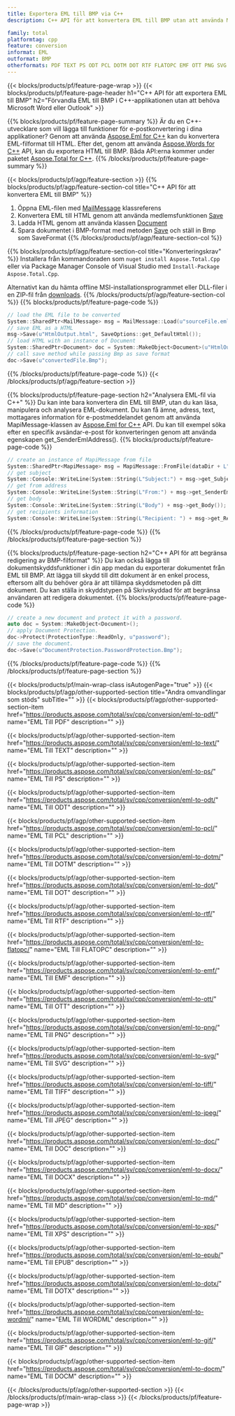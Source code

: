 ```yaml
---
title: Exportera EML till BMP via C++
description: C++ API för att konvertera EML till BMP utan att använda Microsoft Word eller Outlook

family: total
platformtag: cpp
feature: conversion
informat: EML
outformat: BMP
otherformats: PDF TEXT PS ODT PCL DOTM DOT RTF FLATOPC EMF OTT PNG SVG TIFF JPEG DOC DOCX MD XPS EPUB DOTX WORDML GIF DOCM
---
```

{{< blocks/products/pf/feature-page-wrap >}}
{{< blocks/products/pf/feature-page-header h1="C++ API för att exportera EML till BMP" h2="Förvandla EML till BMP i C++-applikationen utan att behöva Microsoft Word eller Outlook" >}}

{{% blocks/products/pf/feature-page-summary %}}
Är du en C++-utvecklare som vill lägga till funktioner för e-postkonvertering i dina applikationer? Genom att använda [Aspose.Eml for C++](https://products.aspose.com/eml/cpp/) kan du konvertera EML-filformat till HTML. Efter det, genom att använda [Aspose.Words for C++](https://products.aspose.com/words/cpp/) API, kan du exportera HTML till BMP. Båda API:erna kommer under paketet [Aspose.Total for C++](https://products.aspose.com/total/cpp/). 
{{% /blocks/products/pf/feature-page-summary  %}}

{{< blocks/products/pf/agp/feature-section >}}
{{% blocks/products/pf/agp/feature-section-col title="C++ API för att konvertera EML till BMP" %}}
1. Öppna EML-filen med [MailMessage](https://reference.aspose.com/eml/cpp/class/aspose.eml.mail_message) klassreferens
2. Konvertera EML till HTML genom att använda medlemsfunktionen [Save](https://reference.aspose.com/eml/cpp/class/aspose.eml.mail_message#a7e7c6b50c8db5a8bcc6934db02b4a786)
3. Ladda HTML genom att använda klassen [Document](https://reference.aspose.com/words/cpp/class/aspose.words.document)
4. Spara dokumentet i BMP-format med metoden [Save](https://reference.aspose.com/words/cpp/class/aspose.words.document#save_string_saveformat) och ställ in Bmp som SaveFormat
{{% /blocks/products/pf/agp/feature-section-col %}}

{{% blocks/products/pf/agp/feature-section-col title="Konverteringskrav" %}}
Installera från kommandoraden som ```nuget install Aspose.Total.Cpp``` eller via Package Manager Console of Visual Studio med ```Install-Package Aspose.Total.Cpp```.

Alternativt kan du hämta offline MSI-installationsprogrammet eller DLL-filer i en ZIP-fil från [downloads](https://downloads.aspose.com/total/cpp).
{{% /blocks/products/pf/agp/feature-section-col %}}
{{% blocks/products/pf/feature-page-code %}}

```cpp
// load the EML file to be converted
System::SharedPtr<MailMessage> msg = MailMessage::Load(u"sourceFile.eml");
// save EML as a HTML 
msg->Save(u"HtmlOutput.html", SaveOptions::get_DefaultHtml());  
// load HTML with an instance of Document
System::SharedPtr<Document> doc = System::MakeObject<Document>(u"HtmlOutput.html");
// call save method while passing Bmp as save format
doc->Save(u"convertedFile.Bmp");
```


{{% /blocks/products/pf/feature-page-code %}}
{{< /blocks/products/pf/agp/feature-section >}}

{{% blocks/products/pf/feature-page-section  h2="Analysera EML-fil via C++" %}}
Du kan inte bara konvertera din EML till BMP, utan du kan läsa, manipulera och analysera EML-dokument. Du kan få ämne, adress, text, mottagares information för e-postmeddelandet genom att använda MapiMessage-klassen av [Aspose.Eml for C++](https://products.aspose.com/eml/cpp/) API. Du kan till exempel söka efter en specifik avsändar-e-post för konverteringen genom att använda egenskapen get_SenderEmlAddress().
{{% blocks/products/pf/feature-page-code %}}

```cpp
// create an instance of MapiMessage from file
System::SharedPtr<MapiMessage> msg = MapiMessage::FromFile(dataDir + L"message.eml");
// get subject
System::Console::WriteLine(System::String(L"Subject:") + msg->get_Subject());
// get from address
System::Console::WriteLine(System::String(L"From:") + msg->get_SenderEmlAddress());
// get body
System::Console::WriteLine(System::String(L"Body") + msg->get_Body());
// get recipients information
System::Console::WriteLine(System::String(L"Recipient: ") + msg->get_Recipients());
```

{{% /blocks/products/pf/feature-page-code  %}}
{{% /blocks/products/pf/feature-page-section %}}

{{% blocks/products/pf/feature-page-section  h2="C++ API för att begränsa redigering av BMP-filformat" %}}
Du kan också lägga till dokumentskyddsfunktioner i din app medan du exporterar dokumentet från EML till BMP. Att lägga till skydd till ditt dokument är en enkel process, eftersom allt du behöver göra är att tillämpa skyddsmetoden på ditt dokument. Du kan ställa in skyddstypen på Skrivskyddad för att begränsa användaren att redigera dokumentet.
{{% blocks/products/pf/feature-page-code %}}

```cpp
// create a new document and protect it with a password.
auto doc = System::MakeObject<Document>();
// apply Document Protection.
doc->Protect(ProtectionType::ReadOnly, u"password");
// save the document.
doc->Save(u"DocumentProtection.PasswordProtection.Bmp");
```

{{% /blocks/products/pf/feature-page-code  %}}
{{% /blocks/products/pf/feature-page-section %}}

{{< blocks/products/pf/main-wrap-class isAutogenPage="true" >}}
{{< blocks/products/pf/agp/other-supported-section title="Andra omvandlingar som stöds" subTitle="" >}}
{{< blocks/products/pf/agp/other-supported-section-item href="https://products.aspose.com/total/sv/cpp/conversion/eml-to-pdf/" name="EML Till PDF" description="" >}}

{{< blocks/products/pf/agp/other-supported-section-item href="https://products.aspose.com/total/sv/cpp/conversion/eml-to-text/" name="EML Till TEXT" description="" >}}

{{< blocks/products/pf/agp/other-supported-section-item href="https://products.aspose.com/total/sv/cpp/conversion/eml-to-ps/" name="EML Till PS" description="" >}}

{{< blocks/products/pf/agp/other-supported-section-item href="https://products.aspose.com/total/sv/cpp/conversion/eml-to-odt/" name="EML Till ODT" description="" >}}

{{< blocks/products/pf/agp/other-supported-section-item href="https://products.aspose.com/total/sv/cpp/conversion/eml-to-pcl/" name="EML Till PCL" description="" >}}

{{< blocks/products/pf/agp/other-supported-section-item href="https://products.aspose.com/total/sv/cpp/conversion/eml-to-dotm/" name="EML Till DOTM" description="" >}}

{{< blocks/products/pf/agp/other-supported-section-item href="https://products.aspose.com/total/sv/cpp/conversion/eml-to-dot/" name="EML Till DOT" description="" >}}

{{< blocks/products/pf/agp/other-supported-section-item href="https://products.aspose.com/total/sv/cpp/conversion/eml-to-rtf/" name="EML Till RTF" description="" >}}

{{< blocks/products/pf/agp/other-supported-section-item href="https://products.aspose.com/total/sv/cpp/conversion/eml-to-flatopc/" name="EML Till FLATOPC" description="" >}}

{{< blocks/products/pf/agp/other-supported-section-item href="https://products.aspose.com/total/sv/cpp/conversion/eml-to-emf/" name="EML Till EMF" description="" >}}

{{< blocks/products/pf/agp/other-supported-section-item href="https://products.aspose.com/total/sv/cpp/conversion/eml-to-ott/" name="EML Till OTT" description="" >}}

{{< blocks/products/pf/agp/other-supported-section-item href="https://products.aspose.com/total/sv/cpp/conversion/eml-to-png/" name="EML Till PNG" description="" >}}

{{< blocks/products/pf/agp/other-supported-section-item href="https://products.aspose.com/total/sv/cpp/conversion/eml-to-svg/" name="EML Till SVG" description="" >}}

{{< blocks/products/pf/agp/other-supported-section-item href="https://products.aspose.com/total/sv/cpp/conversion/eml-to-tiff/" name="EML Till TIFF" description="" >}}

{{< blocks/products/pf/agp/other-supported-section-item href="https://products.aspose.com/total/sv/cpp/conversion/eml-to-jpeg/" name="EML Till JPEG" description="" >}}

{{< blocks/products/pf/agp/other-supported-section-item href="https://products.aspose.com/total/sv/cpp/conversion/eml-to-doc/" name="EML Till DOC" description="" >}}

{{< blocks/products/pf/agp/other-supported-section-item href="https://products.aspose.com/total/sv/cpp/conversion/eml-to-docx/" name="EML Till DOCX" description="" >}}

{{< blocks/products/pf/agp/other-supported-section-item href="https://products.aspose.com/total/sv/cpp/conversion/eml-to-md/" name="EML Till MD" description="" >}}

{{< blocks/products/pf/agp/other-supported-section-item href="https://products.aspose.com/total/sv/cpp/conversion/eml-to-xps/" name="EML Till XPS" description="" >}}

{{< blocks/products/pf/agp/other-supported-section-item href="https://products.aspose.com/total/sv/cpp/conversion/eml-to-epub/" name="EML Till EPUB" description="" >}}

{{< blocks/products/pf/agp/other-supported-section-item href="https://products.aspose.com/total/sv/cpp/conversion/eml-to-dotx/" name="EML Till DOTX" description="" >}}

{{< blocks/products/pf/agp/other-supported-section-item href="https://products.aspose.com/total/sv/cpp/conversion/eml-to-wordml/" name="EML Till WORDML" description="" >}}

{{< blocks/products/pf/agp/other-supported-section-item href="https://products.aspose.com/total/sv/cpp/conversion/eml-to-gif/" name="EML Till GIF" description="" >}}

{{< blocks/products/pf/agp/other-supported-section-item href="https://products.aspose.com/total/sv/cpp/conversion/eml-to-docm/" name="EML Till DOCM" description="" >}}


{{< /blocks/products/pf/agp/other-supported-section >}}
{{< /blocks/products/pf/main-wrap-class >}}
{{< /blocks/products/pf/feature-page-wrap >}}